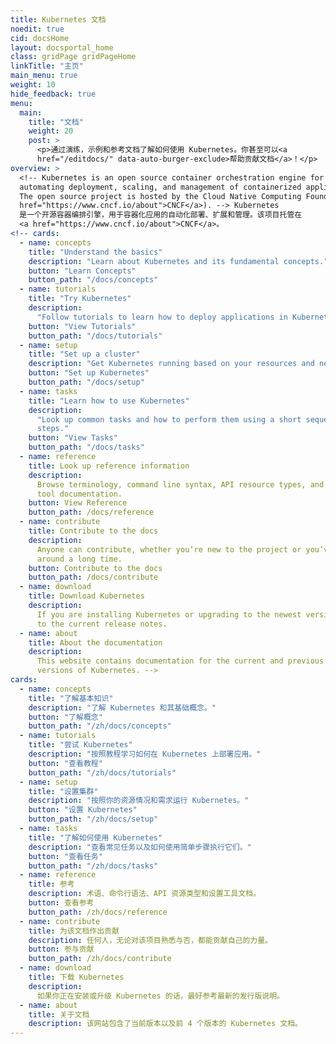 ```yaml
---
title: Kubernetes 文档
noedit: true
cid: docsHome
layout: docsportal_home
class: gridPage gridPageHome
linkTitle: "主页"
main_menu: true
weight: 10
hide_feedback: true
menu:
  main:
    title: "文档"
    weight: 20
    post: >
      <p>通过演练，示例和参考文档了解如何使用 Kubernetes。你甚至可以<a
      href="/editdocs/" data-auto-burger-exclude>帮助贡献文档</a>！</p>
overview: >
  <!-- Kubernetes is an open source container orchestration engine for
  automating deployment, scaling, and management of containerized applications.
  The open source project is hosted by the Cloud Native Computing Foundation (<a
  href="https://www.cncf.io/about">CNCF</a>). --> Kubernetes
  是一个开源容器编排引擎，用于容器化应用的自动化部署、扩展和管理。该项目托管在
  <a href="https://www.cncf.io/about">CNCF</a>。
<!-- cards:
  - name: concepts
    title: "Understand the basics"
    description: "Learn about Kubernetes and its fundamental concepts."
    button: "Learn Concepts"
    button_path: "/docs/concepts"
  - name: tutorials
    title: "Try Kubernetes"
    description:
      "Follow tutorials to learn how to deploy applications in Kubernetes."
    button: "View Tutorials"
    button_path: "/docs/tutorials"
  - name: setup
    title: "Set up a cluster"
    description: "Get Kubernetes running based on your resources and needs."
    button: "Set up Kubernetes"
    button_path: "/docs/setup"
  - name: tasks
    title: "Learn how to use Kubernetes"
    description:
      "Look up common tasks and how to perform them using a short sequence of
      steps."
    button: "View Tasks"
    button_path: "/docs/tasks"
  - name: reference
    title: Look up reference information
    description:
      Browse terminology, command line syntax, API resource types, and setup
      tool documentation.
    button: View Reference
    button_path: /docs/reference
  - name: contribute
    title: Contribute to the docs
    description:
      Anyone can contribute, whether you’re new to the project or you’ve been
      around a long time.
    button: Contribute to the docs
    button_path: /docs/contribute
  - name: download
    title: Download Kubernetes
    description:
      If you are installing Kubernetes or upgrading to the newest version, refer
      to the current release notes.
  - name: about
    title: About the documentation
    description:
      This website contains documentation for the current and previous 4
      versions of Kubernetes. -->
cards:
  - name: concepts
    title: "了解基本知识"
    description: "了解 Kubernetes 和其基础概念。"
    button: "了解概念"
    button_path: "/zh/docs/concepts"
  - name: tutorials
    title: "尝试 Kubernetes"
    description: "按照教程学习如何在 Kubernetes 上部署应用。"
    button: "查看教程"
    button_path: "/zh/docs/tutorials"
  - name: setup
    title: "设置集群"
    description: "按照你的资源情况和需求运行 Kubernetes。"
    button: "设置 Kubernetes"
    button_path: "/zh/docs/setup"
  - name: tasks
    title: "了解如何使用 Kubernetes"
    description: "查看常见任务以及如何使用简单步骤执行它们。"
    button: "查看任务"
    button_path: "/zh/docs/tasks"
  - name: reference
    title: 参考
    description: 术语、命令行语法、API 资源类型和设置工具文档。
    button: 查看参考
    button_path: /zh/docs/reference
  - name: contribute
    title: 为该文档作出贡献
    description: 任何人，无论对该项目熟悉与否，都能贡献自己的力量。
    button: 参与贡献
    button_path: /zh/docs/contribute
  - name: download
    title: 下载 Kubernetes
    description:
      如果你正在安装或升级 Kubernetes 的话，最好参考最新的发行版说明。
  - name: about
    title: 关于文档
    description: 该网站包含了当前版本以及前 4 个版本的 Kubernetes 文档。
---
```

